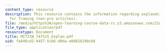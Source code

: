```yaml
---
content_type: resource
description: This resource contains the information regarding explanation of outline
  for framing (non-pro articles).
file: /media/https%3A/open-learning-course-data-rc.s3.amazonaws.com/21w-747-rhetoric-spring-2015/fa646cd294575cb6d0dae0d82b190cb8_MIT21W_747S15_Explan.pdf
file_type: application/pdf
resourcetype: Document
title: MIT21W_747S15_Explan.pdf
uid: fa646cd2-9457-5cb6-d0da-e0d82b190cb8
---
```

